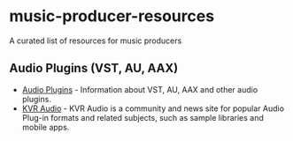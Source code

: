 # music-producer-resources
A curated list of resources for music producers



## Audio Plugins (VST, AU, AAX)

- [Audio Plugins](https://audioplugins.org) - Information about VST, AU, AAX and other audio plugins.
- [KVR Audio](https://www.kvraudio.c) - KVR Audio is a community and news site for popular Audio Plug-in formats and related subjects, such as sample libraries and mobile apps.

